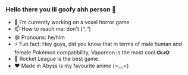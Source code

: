 ### Hello there you lil goofy ahh person 🐰

- 🔭 I’m currently working on a voxel horror game
- 📫 How to reach me: don't (*^_^*)
- 😄 Pronouns: he/him
- ⚡ Fun fact: Hey guys, did you know that in terms of male human and female Pokémon compatibility, Vaporeon is the most cool.✪ω✪
- 🚗 Rocket League is the best game.
- ❤ Made in Abyss is my favourite anime (*>﹏<*)
